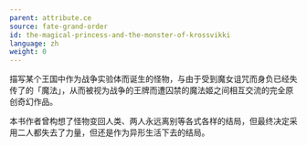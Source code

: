 ```yaml
---
parent: attribute.ce
source: fate-grand-order
id: the-magical-princess-and-the-monster-of-krossvikki
language: zh
weight: 0
---
```


描写某个王国中作为战争实验体而诞生的怪物，与由于受到魔女诅咒而身负已经失传了的「魔法」，从而被视为战争的王牌而遭囚禁的魔法姬之间相互交流的完全原创奇幻作品。

本书作者曾构想了怪物变回人类、两人永远离别等各式各样的结局，但最终决定采用二人都失去了力量，但还是作为异形生活下去的结局。
